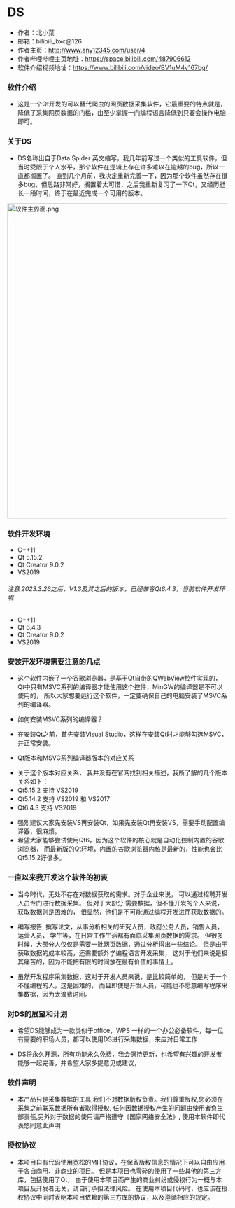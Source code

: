 ﻿# DS

* 作者：北小菜 
* 邮箱：bilibili_bxc@126
* 作者主页：http://www.any12345.com/user/4
* 作者哔哩哔哩主页地址：https://space.bilibili.com/487906612
* 软件介绍视频地址：https://www.bilibili.com/video/BV1uM4y167bg/

### 软件介绍

- 这是一个Qt开发的可以替代爬虫的网页数据采集软件，它最重要的特点就是，降低了采集网页数据的门槛，由至少掌握一门编程语言降低到只要会操作电脑即可。

### 关于DS
- DS名称出自于Data Spider 英文缩写，我几年前写过一个类似的工具软件，但当时受限于个人水平，那个软件在逻辑上存在许多难以在逾越的bug，所以一直都搁置了。
直到几个月前，我决定重新完善一下，因为那个软件虽然存在很多bug，但思路非常好，搁置着太可惜，之后我重新复习了一下Qt，又经历挺长一段时间，终于在最近完成一个可用的版本。

<img width="720" alt="软件主界面.png" src="https://gitee.com/Vanishi/DS/raw/master/res/images/main.png">

### 软件开发环境
*  C++11
*  Qt 5.15.2
*  Qt Creator  9.0.2
*  VS2019
###### 注意 2023.3.26之后，V1.3及其之后的版本，已经兼容Qt6.4.3，当前软件开发环境
*  C++11
*  Qt 6.4.3
*  Qt Creator  9.0.2
*  VS2019

### 安装开发环境需要注意的几点

- 这个软件内嵌了一个谷歌浏览器，是基于Qt自带的QWebView控件实现的，
Qt中只有MSVC系列的编译器才能使用这个控件，MinGW的编译器是不可以使用的，
所以大家想要运行这个软件，一定要确保自己的电脑安装了MSVC系列的编译器。

- 如何安装MSVC系列的编译器？
* 在安装Qt之前，首先安装Visual Studio，这样在安装Qt时才能够勾选MSVC，
并正常安装。

- Qt版本和MSVC系列编译器版本的对应关系
* 关于这个版本对应关系， 我并没有在官网找到相关描述，我所了解的几个版本关系如下：
* Qt5.15.2 支持 VS2019
* Qt5.14.2 支持 VS2019 和 VS2017
* Qt6.4.3 支持 VS2019

- 强烈建议大家先安装VS再安装Qt，如果先安装Qt再安装VS，需要手动配置编译器，很麻烦。
- 希望大家能够尝试使用Qt6，因为这个软件的核心就是自动化控制内置的谷歌浏览器，
而最新版的Qt环境，内置的谷歌浏览器内核是最新的，性能也会比Qt5.15.2好很多。




### 一直以来我开发这个软件的初衷
- 当今时代，无处不存在对数据获取的需求。对于企业来说，
可以通过招聘开发人员专门进行数据采集。
但对于大部分 需要数据，但不懂开发的个人来说，获取数据则是困难的，
很显然，他们是不可能通过编程开发进而获取数据的。

- 编写报告, 撰写论文，从事分析相关的研究人员，政府公务人员，销售人员，运营人员，
学生等，在日常工作生活都有面临采集网页数据的需求。
但很多时候，大部分人仅仅是需要一批网页数据，通过分析得出一些结论。
但是由于获取数据的成本较高，还需要额外学编程语言开发采集，
这对于他们来说是极其痛苦的，因为不能把有限的时间放在最有价值的事情上。

- 虽然开发程序采集数据，这对于开发人员来说，是比较简单的，
但是对于一个不懂编程的人，这是困难的，
而且即使是开发人员，可能也不愿意编写程序采集数据，因为太浪费时间。



### 对DS的展望和计划

- 希望DS能够成为一款类似于office，WPS 一样的一个办公必备软件，每一位有需要的职场人员，都可以使用DS进行采集数据，来应对日常工作

- DS将永久开源，所有功能永久免费，我会保持更新，也希望有兴趣的开发者能够一起完善，并希望大家多提意见或建议，

### 软件声明
- 本产品只是采集数据的工具,我们不对数据版权负责。我们尊重版权,您必须在采集之前联系数据所有者取得授权,
任何因数据授权产生的问题由使用者负生部责任,另外对于数据的使用请严格遭守《国家网络安全法》,
使用本软件即代表悠同意此声明


### 授权协议

- 本项目自有代码使用宽松的MIT协议，在保留版权信息的情况下可以自由应用于各自商用、非商业的项目。
但是本项目也零碎的使用了一些其他的第三方库，包括使用了Qt，
由于使用本项目而产生的商业纠纷或侵权行为一概与本项目及开发者无关，请自行承担法律风险。
在使用本项目代码时，也应该在授权协议中同时表明本项目依赖的第三方库的协议，以及遵循相应的规定。



